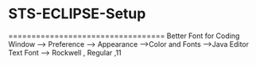 # STS-ECLIPSE-Setup

==================================
Better Font for Coding 
    Window --> Preference --> Appearance -->Color and Fonts -->Java Editor Text Font --> Rockwell , Regular ,11
    
